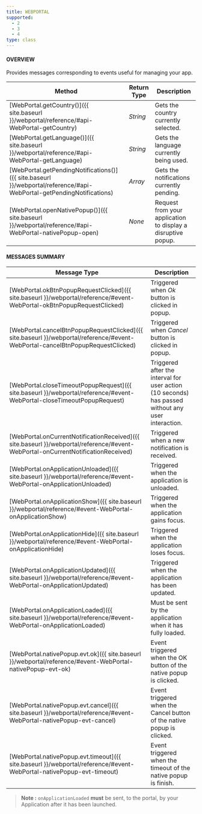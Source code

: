 ```yaml
---
title: WEBPORTAL
supported:
  - 2
  - 3
  - 4
type: class
---
```


#### OVERVIEW

Provides messages corresponding to events useful for managing your app.

Method | Return Type | Description
-----|----|----
[WebPortal.getCountry()]({{ site.baseurl }}/webportal/reference/#api-WebPortal-getCountry) | *String* | Gets the country currently selected.
[WebPortal.getLanguage()]({{ site.baseurl }}/webportal/reference/#api-WebPortal-getLanguage) | *String* | Gets the language currently being used.
[WebPortal.getPendingNotifications()]({{ site.baseurl }}/webportal/reference/#api-WebPortal-getPendingNotifications) | *Array* | Gets the notifications currently pending.
[WebPortal.openNativePopup()]({{ site.baseurl }}/webportal/reference/#api-WebPortal-nativePopup-open) | *None* | Request from your application to display a disruptive popup.

#### MESSAGES SUMMARY

Message Type | Description
----|----
[WebPortal.okBtnPopupRequestClicked]({{ site.baseurl }}/webportal/reference/#event-WebPortal-okBtnPopupRequestClicked) | Triggered when *Ok* button is clicked in popup.
[WebPortal.cancelBtnPopupRequestClicked]({{ site.baseurl }}/webportal/reference/#event-WebPortal-cancelBtnPopupRequestClicked) | Triggered when *Cancel* button is clicked in popup.
[WebPortal.closeTimeoutPopupRequest]({{ site.baseurl }}/webportal/reference/#event-WebPortal-closeTimeoutPopupRequest) | Triggered after the interval for user action (10 seconds) has passed without any user interaction.
[WebPortal.onCurrentNotificationReceived]({{ site.baseurl }}/webportal/reference/#event-WebPortal-onCurrentNotificationReceived) | Triggered when a new notification is received.
[WebPortal.onApplicationUnloaded]({{ site.baseurl }}/webportal/reference/#event-WebPortal-onApplicationUnloaded) | Triggered when the application is unloaded.
[WebPortal.onApplicationShow]({{ site.baseurl }}/webportal/reference/#event-WebPortal-onApplicationShow) | Triggered when the application gains focus.
[WebPortal.onApplicationHide]({{ site.baseurl }}/webportal/reference/#event-WebPortal-onApplicationHide) | Triggered when the application loses focus.
[WebPortal.onApplicationUpdated]({{ site.baseurl }}/webportal/reference/#event-WebPortal-onApplicationUpdated) | Triggered when the application has been updated.
[WebPortal.onApplicationLoaded]({{ site.baseurl }}/webportal/reference/#event-WebPortal-onApplicationLoaded) | Must be sent by the application when it has fully loaded.
[WebPortal.nativePopup.evt.ok]({{ site.baseurl }}/webportal/reference/#event-WebPortal-nativePopup-evt-ok) | Event triggered when the OK button of the native popup is clicked.
[WebPortal.nativePopup.evt.cancel]({{ site.baseurl }}/webportal/reference/#event-WebPortal-nativePopup-evt-cancel) | Event triggered when the Cancel button of the native popup is clicked.
[WebPortal.nativePopup.evt.timeout]({{ site.baseurl }}/webportal/reference/#event-WebPortal-nativePopup-evt-timeout) | Event triggered when the timeout of the native popup is finish.

>**Note :** `onApplicationLoaded` **must** be sent, to the portal, by your Application after it has been launched.

